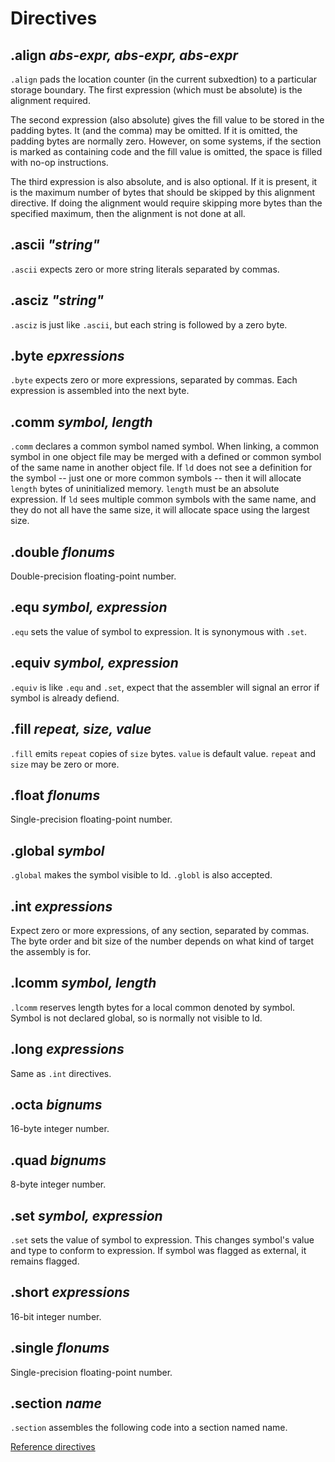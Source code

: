 Directives
=====

## .align *abs-expr, abs-expr, abs-expr*

`.align` pads the location counter (in the current subxedtion) to a particular
storage boundary. The first expression (which must be absolute) is the
alignment required.

The second expression (also absolute) gives the fill value to be stored in
the padding bytes. It (and the comma) may be omitted. If it is omitted,
the padding bytes are normally zero. However, on some systems, if the section
is marked as containing code and the fill value is omitted, the space is
filled with no-op instructions.

The third expression is also absolute, and is also optional. If it is
present, it is the maximum number of bytes that should be skipped by
this alignment directive. If doing the alignment would require skipping
more bytes than the specified maximum, then the alignment is not done
at all.

## .ascii *"string"*

`.ascii` expects zero or more string literals separated by commas.

## .asciz *"string"*

`.asciz` is just like `.ascii`, but each string is followed by a zero byte.

## .byte *epxressions*

`.byte` expects zero or more expressions, separated by commas. Each 
expression is assembled into the next byte.

## .comm *symbol, length*

`.comm` declares a common symbol named symbol. When linking, a common
symbol in one object file may be merged with a defined or common symbol
of the same name in another object file. If `ld` does not see a definition
for the symbol -- just one or more common symbols -- then it will allocate
`length` bytes of uninitialized memory. `length` must be an absolute
expression. If `ld` sees multiple common symbols with the same name, and
they do not all have the same size, it will allocate space using the
largest size.

## .double *flonums*

Double-precision floating-point number.

## .equ *symbol, expression*

`.equ` sets the value of symbol to expression. It is synonymous with `.set`.

## .equiv *symbol, expression*

`.equiv` is like `.equ` and `.set`, expect that the assembler will signal an 
error if symbol is already defiend.

## .fill *repeat, size, value*

`.fill` emits `repeat` copies of `size` bytes. `value` is default value.
`repeat` and `size` may be zero or more.

## .float *flonums*

Single-precision floating-point number.

## .global *symbol*

`.global` makes the symbol visible to ld. `.globl` is also accepted.

## .int *expressions*

Expect zero or more expressions, of any section, separated by commas. The 
byte order and bit size of the number depends on what kind of target the 
assembly is for.

## .lcomm *symbol, length*

`.lcomm` reserves length bytes for a local common denoted by symbol. Symbol
is not declared global, so is normally not visible to ld.

## .long *expressions*

Same as `.int` directives.

## .octa *bignums*

16-byte integer number.

## .quad *bignums*

8-byte integer number.

## .set *symbol, expression*

`.set` sets the value of symbol to expression. This changes symbol's value 
and type to conform to expression. If symbol was flagged as external,
it remains flagged.

## .short *expressions*

16-bit integer number.

## .single *flonums*

Single-precision floating-point number.

## .section *name*

`.section` assembles the following code into a section named name.

[Reference directives](https://ftp.gnu.org/old-gnu/Manuals/gas-2.9.1/html_chapter/as_7.html)
